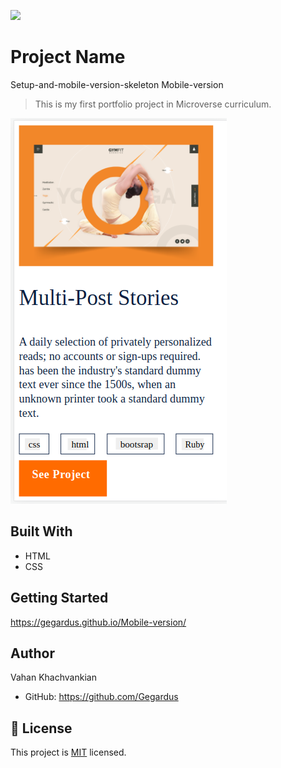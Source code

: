 ![](https://img.shields.io/badge/Microverse-blueviolet)

# Project Name

Setup-and-mobile-version-skeleton
Mobile-version

> This is my first portfolio project in Microverse curriculum.

![screenshot](./app_screenshot.png)

## Built With

- HTML
- CSS

## Getting Started

https://gegardus.github.io/Mobile-version/

## Author

Vahan Khachvankian

- GitHub: https://github.com/Gegardus

## 📝 License

This project is [MIT](./MIT.md) licensed.
